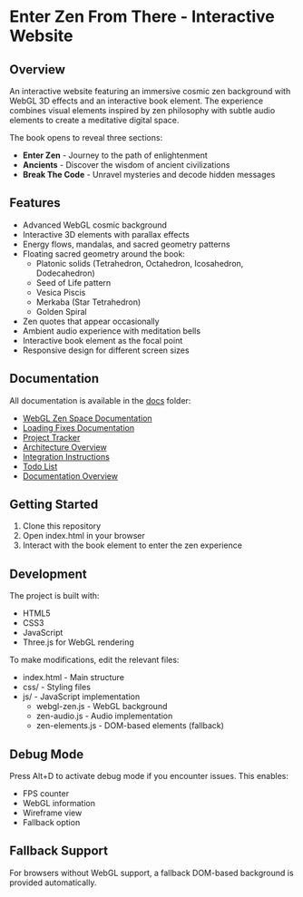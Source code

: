 # Enter Zen From There - Interactive Website

## Overview
An interactive website featuring an immersive cosmic zen background with WebGL 3D effects and an interactive book element. The experience combines visual elements inspired by zen philosophy with subtle audio elements to create a meditative digital space.

The book opens to reveal three sections:
- **Enter Zen** - Journey to the path of enlightenment
- **Ancients** - Discover the wisdom of ancient civilizations
- **Break The Code** - Unravel mysteries and decode hidden messages

## Features
- Advanced WebGL cosmic background
- Interactive 3D elements with parallax effects
- Energy flows, mandalas, and sacred geometry patterns
- Floating sacred geometry around the book:
  - Platonic solids (Tetrahedron, Octahedron, Icosahedron, Dodecahedron)
  - Seed of Life pattern
  - Vesica Piscis
  - Merkaba (Star Tetrahedron)
  - Golden Spiral
- Zen quotes that appear occasionally
- Ambient audio experience with meditation bells
- Interactive book element as the focal point
- Responsive design for different screen sizes

## Documentation
All documentation is available in the [docs](/docs) folder:
- [WebGL Zen Space Documentation](/docs/WEBGL_ZEN_SPACE.md)
- [Loading Fixes Documentation](/docs/LOADING_FIXES.md)
- [Project Tracker](/docs/ZEN_SPACE_PROJECT_TRACKER.md)
- [Architecture Overview](/docs/ARCHITECTURE.md)
- [Integration Instructions](/docs/INTEGRATION_INSTRUCTIONS.md)
- [Todo List](/docs/todo.md)
- [Documentation Overview](/docs/README.md)

## Getting Started
1. Clone this repository
2. Open index.html in your browser
3. Interact with the book element to enter the zen experience

## Development
The project is built with:
- HTML5
- CSS3
- JavaScript
- Three.js for WebGL rendering

To make modifications, edit the relevant files:
- index.html - Main structure
- css/ - Styling files
- js/ - JavaScript implementation
  - webgl-zen.js - WebGL background
  - zen-audio.js - Audio implementation
  - zen-elements.js - DOM-based elements (fallback)

## Debug Mode
Press Alt+D to activate debug mode if you encounter issues. This enables:
- FPS counter
- WebGL information
- Wireframe view
- Fallback option

## Fallback Support
For browsers without WebGL support, a fallback DOM-based background is provided automatically.